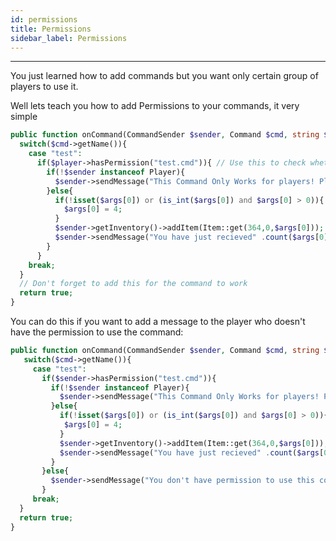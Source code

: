 ```yaml
---
id: permissions
title: Permissions
sidebar_label: Permissions
---
```

___
You just learned how to add commands but you want only certain group of players to use it.  

Well lets teach you how to add Permissions to your commands, it very simple
```php
public function onCommand(CommandSender $sender, Command $cmd, string $label, array $args) : bool{
  switch($cmd->getName()){
    case "test":
      if($player->hasPermission("test.cmd")){ // Use this to check whether the player have the permission or not (in this case we use the test.cmd permission)
        if(!$sender instanceof Player){
          $sender->sendMessage("This Command Only Works for players! Please perform this command IN GAME!");
        }else{
          if(!isset($args[0]) or (is_int($args[0]) and $args[0] > 0)){ 
            $args[0] = 4; 
          }
          $sender->getInventory()->addItem(Item::get(364,0,$args[0]));
          $sender->sendMessage("You have just recieved" .count($args[0]). " steak!");
        }
      }
    break;
  }
  // Don't forget to add this for the command to work
  return true;
}
```
You can do this if you want to add a message to the player who doesn't have the permission to use the command:
```php
public function onCommand(CommandSender $sender, Command $cmd, string $label, array $args) : bool{
   switch($cmd->getName()){
     case "test":
       if($sender->hasPermission("test.cmd")){
         if(!$sender instanceof Player){
           $sender->sendMessage("This Command Only Works for players! Please perform this command IN GAME!");
         }else{
           if(!isset($args[0]) or (is_int($args[0]) and $args[0] > 0)){ 
            $args[0] = 4; 
           }
           $sender->getInventory()->addItem(Item::get(364,0,$args[0]));
           $sender->sendMessage("You have just recieved" .count($args[0]). " steak!");
         }
       }else{
         $sender->sendMessage("You don't have permission to use this command");
       }
     break;
  }
  return true;
}
```
